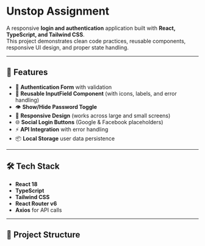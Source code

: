 # Unstop Assignment

A responsive **login and authentication** application built with **React, TypeScript, and Tailwind CSS**.  
This project demonstrates clean code practices, reusable components, responsive UI design, and proper state handling.

---

## 🚀 Features

- 🔐 **Authentication Form** with validation  
- 👤 **Reusable InputField Component** (with icons, labels, and error handling)  
- 👁️ **Show/Hide Password Toggle**  
- 🎨 **Responsive Design** (works across large and small screens)  
- 🌐 **Social Login Buttons** (Google & Facebook placeholders)  
- ⚡ **API Integration** with error handling  
- 📦 **Local Storage** user data persistence  

---

## 🛠️ Tech Stack

- **React 18**  
- **TypeScript**  
- **Tailwind CSS**  
- **React Router v6**  
- **Axios** for API calls  

---

## 📂 Project Structure

